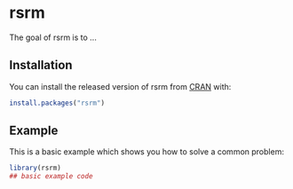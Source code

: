 
# rsrm

<!-- badges: start -->
<!-- badges: end -->

The goal of rsrm is to ...

## Installation

You can install the released version of rsrm from [CRAN](https://CRAN.R-project.org) with:

``` r
install.packages("rsrm")
```

## Example

This is a basic example which shows you how to solve a common problem:

``` r
library(rsrm)
## basic example code
```

